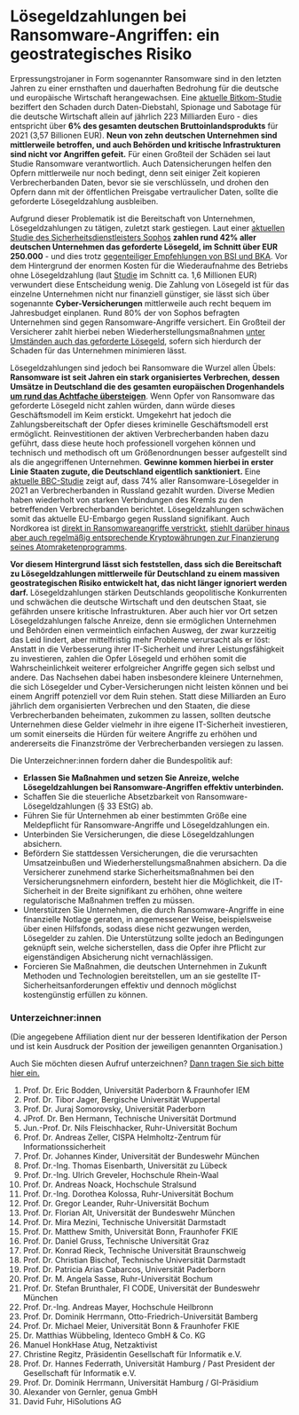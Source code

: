 
# Lösegeldzahlungen bei Ransomware-Angriffen: ein geostrategisches Risiko

Erpressungstrojaner in Form sogenannter Ransomware sind in den letzten Jahren zu einer ernsthaften und dauerhaften Bedrohung für die deutsche und europäische Wirtschaft herangewachsen. Eine [aktuelle Bitkom-Studie](https://www.bitkom-akademie.de/news/angriffsziel-deutsche-wirtschaft-mehr-als-220-milliarden-euro-schaden-pro-jahr) beziffert den Schaden durch Daten-Diebstahl, Spionage und Sabotage für die deutsche Wirtschaft allein auf jährlich 223 Milliarden Euro - dies entspricht über **6% des gesamten deutschen Bruttoinlandsprodukts** für 2021 (3,57 Billionen EUR). **Neun von zehn deutschen Unternehmen sind mittlerweile betroffen, und auch Behörden und kritische Infrastrukturen sind nicht vor Angriffen gefeit.** Für einen Großteil der Schäden sei laut Studie Ransomware verantwortlich. Auch Datensicherungen helfen den Opfern mittlerweile nur noch bedingt, denn seit einiger Zeit kopieren Verbrecherbanden Daten, bevor sie sie verschlüsseln, und drohen den Opfern dann mit der öffentlichen Preisgabe vertraulicher Daten, sollte die geforderte Lösegeldzahlung ausbleiben.

Aufgrund dieser Problematik ist die Bereitschaft von Unternehmen, Lösegeldzahlungen zu tätigen, zuletzt stark gestiegen. Laut einer [aktuellen Studie des Sicherheitsdienstleisters Sophos](https://www.sophos.com/de-de/press-office/press-releases/2022/04/ransomware-hit-66-percent-of-organizations-surveyed-for-sophos-annual-state-of-ransomware-2022) **zahlen rund 42% aller deutschen Unternehmen das geforderte Lösegeld, im Schnitt über EUR 250.000** - und dies trotz [gegenteiliger Empfehlungen von BSI und BKA](https://www.bsi.bund.de/SharedDocs/Downloads/DE/BSI/Presse/Ransomware-Kommunen-Empfehlung.pdf). Vor dem Hintergrund der enormen Kosten für die Wiederaufnahme des Betriebs ohne Lösegeldzahlung (laut [Studie](https://www.sophos.com/de-de/press-office/press-releases/2022/04/ransomware-hit-66-percent-of-organizations-surveyed-for-sophos-annual-state-of-ransomware-2022) im Schnitt ca. 1,6 Millionen EUR) verwundert diese Entscheidung wenig. Die Zahlung von Lösegeld ist für das einzelne Unternehmen nicht nur finanziell günstiger, sie lässt sich über sogenannte **Cyber-Versicherungen** mittlerweile auch recht bequem im Jahresbudget einplanen. Rund 80% der von Sophos befragten Unternehmen sind gegen Ransomware-Angriffe versichert. Ein Großteil der Versicherer zahlt hierbei neben Wiederherstellungsmaßnahmen [unter Umständen auch das geforderte Lösegeld](https://www.bafin.de/SharedDocs/Veroeffentlichungen/DE/Meldung/2017/meldung_170915_loesegeldversicherung.html), sofern sich hierdurch der Schaden für das Unternehmen minimieren lässt.

Lösegeldzahlungen sind jedoch bei Ransomware die Wurzel allen Übels: **Ransomware ist seit Jahren ein stark organisiertes Verbrechen, dessen Umsätze in Deutschland die des gesamten europäischen Drogenhandels [um rund das Achtfache übersteigen](https://www.faz.net/aktuell/wirtschaft/drogendealer-machen-jaehrlich-30-milliarden-euro-umsatz-in-europa-16504857.html)**. Wenn Opfer von Ransomware das geforderte Lösegeld nicht zahlen würden, dann würde dieses Geschäftsmodell im Keim erstickt. Umgekehrt hat jedoch die Zahlungsbereitschaft der Opfer dieses kriminelle Geschäftsmodell erst ermöglicht. Reinvestitionen der aktiven Verbrecherbanden haben dazu geführt, dass diese heute hoch professionell vorgehen können und technisch und methodisch oft um Größenordnungen besser aufgestellt sind als die angegriffenen Unternehmen. **Gewinne kommen hierbei in erster Linie Staaten zugute, die Deutschland eigentlich sanktioniert.** Eine [aktuelle BBC-Studie](https://www.bbc.com/news/technology-60378009) zeigt auf, dass 74% aller Ransomware-Lösegelder in 2021 an Verbrecherbanden in Russland gezahlt wurden. Diverse Medien haben wiederholt von starken Verbindungen des Kremls zu den betreffenden Verbrecherbanden berichtet. Lösegeldzahlungen schwächen somit das aktuelle EU-Embargo gegen Russland signifikant. Auch Nordkorea ist [direkt in Ransomwareangriffe verstrickt](https://threatpost.com/vhd-ransomware-lazarus-group/179507/), [stiehlt darüber hinaus aber auch regelmäßig entsprechende Kryptowährungen zur Finanzierung seines Atomraketenprogramms](https://www.bbc.com/news/world-asia-60281129).

**Vor diesem Hintergrund lässt sich feststellen, dass sich die Bereitschaft zu Lösegeldzahlungen mittlerweile für Deutschland zu einem massiven geostrategischen Risiko entwickelt hat, das nicht länger ignoriert werden darf.** Lösegeldzahlungen stärken Deutschlands geopolitische Konkurrenten und schwächen die deutsche Wirtschaft und den deutschen Staat, sie gefährden unsere kritische Infrastrukturen. Aber auch hier vor Ort setzen Lösegeldzahlungen falsche Anreize, denn sie ermöglichen Unternehmen und Behörden einen vermeintlich einfachen Ausweg, der zwar kurzzeitig das Leid lindert, aber mittelfristig mehr Probleme verursacht als er löst: Anstatt in die Verbesserung ihrer IT-Sicherheit und ihrer Leistungsfähigkeit zu investieren, zahlen die Opfer Lösegeld und erhöhen somit die Wahrscheinlichkeit weiterer erfolgreicher Angriffe gegen sich selbst und andere. Das Nachsehen dabei haben insbesondere kleinere Unternehmen, die sich Lösegelder und Cyber-Versicherungen nicht leisten können und bei einem Angriff potenziell vor dem Ruin stehen. Statt diese Milliarden an Euro jährlich dem organisierten Verbrechen und den Staaten, die diese Verbrecherbanden beheimaten, zukommen zu lassen, sollten deutsche Unternehmen diese Gelder vielmehr in ihre eigene IT-Sicherheit investieren, um somit einerseits die Hürden für weitere Angriffe zu erhöhen und andererseits die Finanzströme der Verbrecherbanden versiegen zu lassen.

Die Unterzeichner:innen fordern daher die Bundespolitik auf:
* **Erlassen Sie Maßnahmen und setzen Sie Anreize, welche Lösegeldzahlungen bei Ransomware-Angriffen effektiv unterbinden.**
* Schaffen Sie die steuerliche Absetzbarkeit von Ransomware-Lösegeldzahlungen (§ 33 EStG) ab.
* Führen Sie für Unternehmen ab einer bestimmten Größe eine Meldepflicht für Ransomware-Angriffe und Lösegeldzahlungen ein.
* Unterbinden Sie Versicherungen, die diese Lösegeldzahlungen absichern.
* Befördern Sie stattdessen Versicherungen, die die verursachten Umsatzeinbußen und Wiederherstellungsmaßnahmen absichern. Da die Versicherer zunehmend starke Sicherheitsmaßnahmen bei den Versicherungsnehmern einfordern, besteht hier die Möglichkeit, die IT-Sicherheit in der Breite signifikant zu erhöhen, ohne weitere regulatorische Maßnahmen treffen zu müssen.
* Unterstützen Sie Unternehmen, die durch Ransomware-Angriffe in eine finanzielle Notlage geraten, in angemessener Weise, beispielsweise über einen Hilfsfonds, sodass diese nicht gezwungen werden, Lösegelder zu zahlen. Die Unterstützung sollte jedoch an Bedingungen geknüpft sein, welche sicherstellen, dass die Opfer ihre Pflicht zur eigenständigen Absicherung nicht vernachlässigen.
* Forcieren Sie Maßnahmen, die deutschen Unternehmen in Zukunft Methoden und Technologien bereitstellen, um an sie gestellte IT-Sicherheitsanforderungen effektiv und dennoch möglichst kostengünstig erfüllen zu können.

### Unterzeichner:innen

(Die angegebene Affiliation dient nur der besseren Identifikation der Person und ist kein Ausdruck der Position der jeweiligen genannten Organisation.)

Auch Sie möchten diesen Aufruf unterzeichnen? [Dann tragen Sie sich bitte hier ein.](https://forms.office.com/r/yePeav4ppC)

1. Prof. Dr. Eric Bodden, Universität Paderborn & Fraunhofer IEM
1. Prof. Dr. Tibor Jager, Bergische Universität Wuppertal
1. Prof. Dr. Juraj Somorovsky, Universität Paderborn
1. JProf. Dr. Ben Hermann, Technische Universität Dortmund
1. Jun.-Prof. Dr. Nils Fleischhacker, Ruhr-Universität Bochum
1. Prof. Dr. Andreas Zeller, CISPA Helmholtz-Zentrum für Informationssicherheit
1. Prof. Dr. Johannes Kinder, Universität der Bundeswehr München
1. Prof. Dr.-Ing. Thomas Eisenbarth, Universität zu Lübeck
1. Prof. Dr.-Ing. Ulrich Greveler, Hochschule Rhein-Waal
1. Prof. Dr. Andreas Noack, Hochschule Stralsund
1. Prof. Dr.-Ing. Dorothea Kolossa, Ruhr-Universität Bochum
1. Prof. Dr. Gregor Leander, Ruhr-Universität Bochum
1. Prof. Dr. Florian Alt, Universität der Bundeswehr München
1. Prof. Dr. Mira Mezini, Technische Universität Darmstadt
1. Prof. Dr. Matthew Smith, Universität Bonn, Fraunhofer FKIE
1. Prof. Dr. Daniel Gruss, Technische Universität Graz
1. Prof. Dr. Konrad Rieck, Technische Universität Braunschweig
1. Prof. Dr. Christian Bischof, Technische Universität Darmstadt
1. Prof. Dr. Patricia Arias Cabarcos, Universität Paderborn
1. Prof. Dr. M. Angela Sasse, Ruhr-Universität Bochum
1. Prof. Dr. Stefan Brunthaler,	FI CODE, Universität der Bundeswehr München
1. Prof. Dr.-Ing. Andreas Mayer, Hochschule Heilbronn
1. Prof. Dr. Dominik Herrmann, Otto-Friedrich-Universität Bamberg
1. Prof. Dr. Michael Meier, Universität Bonn & Fraunhofer FKIE
1. Dr. Matthias Wübbeling, Identeco GmbH & Co. KG
1. Manuel HonkHase Atug, Netzaktivist
1. Christine Regitz, Präsidentin Gesellschaft für Informatik e.V.
1. Prof. Dr. Hannes Federrath, Universität Hamburg / Past President der Gesellschaft für Informatik e.V.
1. Prof. Dr. Dominik Herrmann, Universität Hamburg / GI-Präsidium
1. Alexander von Gernler, genua GmbH
1. David Fuhr, HiSolutions AG

